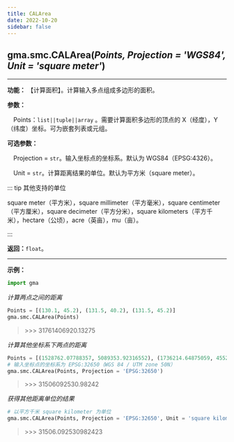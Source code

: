 ```yaml
---
title: CALArea
date: 2022-10-20
sidebar: false
---
```


## gma.smc.**CALArea**(*Points, Projection = 'WGS84', Unit = 'square meter'*)<Badge text="1.1.0 +"/>
---

**功能：** 【计算面积】。计算输入多点组成多边形的面积。

**参数：**

&emsp;Points：`list||tuple||array` 。需要计算面积多边形的顶点的 X（经度），Y（纬度）坐标。可为嵌套列表或元组。

**可选参数：**

&emsp;Projection = `str`。输入坐标点的坐标系。默认为 WGS84（EPSG:4326）。

&emsp;Unit = `str`。计算距离结果的单位。默认为平方米（square meter）。

::: tip 其他支持的单位

square meter（平方米），square millimeter（平方毫米），square centimeter（平方厘米），square decimeter（平方分米），square kilometers（平方千米），hectare（公顷），acre（英亩），mu（亩）。

:::

**返回：**`float`。

---

**示例：**
```python
import gma
```
*计算两点之间的距离*
```python
Points = [(130.1, 45.2), (131.5, 40.2), (131.5, 45.2)]
gma.smc.CALArea(Points)
```
> \>>> 31761406920.13275

*计算其他坐标系下两点的距离*

```python
Points = [(1528762.07788357, 5089353.92316552), (1736214.64875059, 4552113.0446395), (1638653.77538803, 5108509.49658331)]
# 输入坐标点的坐标系为 EPSG:32650（WGS 84 / UTM zone 50N）
gma.smc.CALArea(Points, Projection = 'EPSG:32650')
```
> \>>> 31506092530.98242

*获得其他距离单位的结果*
```python
# 以平方千米 square kilometer 为单位
gma.smc.CALArea(Points, Projection = 'EPSG:32650', Unit = 'square kilometer')
```
> \>>> 31506.092530982423
